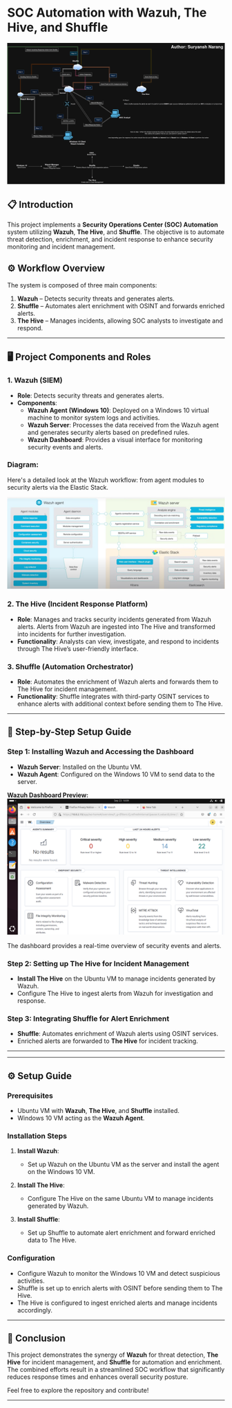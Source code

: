# SOC Automation with Wazuh, The Hive, and Shuffle

![Project Workflow Diagram](https://github.com/SuryanshNarang/SOC-Automation-Project/blob/main/SOCAutomation.jpg) <!-- Replace with the actual path to your diagram -->

## 📋 Introduction

This project implements a **Security Operations Center (SOC) Automation** system utilizing **Wazuh**, **The Hive**, and **Shuffle**. The objective is to automate threat detection, enrichment, and incident response to enhance security monitoring and incident management.

## ⚙️ Workflow Overview

The system is composed of three main components:

1. **Wazuh** – Detects security threats and generates alerts.
2. **Shuffle** – Automates alert enrichment with OSINT and forwards enriched alerts.
3. **The Hive** – Manages incidents, allowing SOC analysts to investigate and respond.

---

## 🖥️ Project Components and Roles

### 1. Wazuh (SIEM)
- **Role**: Detects security threats and generates alerts.
- **Components**:
  - **Wazuh Agent (Windows 10)**: Deployed on a Windows 10 virtual machine to monitor system logs and activities.
  - **Wazuh Server**: Processes the data received from the Wazuh agent and generates security alerts based on predefined rules.
  - **Wazuh Dashboard**: Provides a visual interface for monitoring security events and alerts.

### Diagram:
Here's a detailed look at the Wazuh workflow: from agent modules to security alerts via the Elastic Stack.

![Architecture Diagram](https://github.com/SuryanshNarang/SOC-Automation-Project/blob/main/Screenshot%202024-09-23%20115256.png)


### 2. The Hive (Incident Response Platform)
- **Role**: Manages and tracks security incidents generated from Wazuh alerts. Alerts from Wazuh are ingested into The Hive and transformed into incidents for further investigation.
- **Functionality**: Analysts can view, investigate, and respond to incidents through The Hive’s user-friendly interface.

### 3. Shuffle (Automation Orchestrator)
- **Role**: Automates the enrichment of Wazuh alerts and forwards them to The Hive for incident management.
- **Functionality**: Shuffle integrates with third-party OSINT services to enhance alerts with additional context before sending them to The Hive.

---
## 🚀 Step-by-Step Setup Guide

### Step 1: Installing Wazuh and Accessing the Dashboard

- **Wazuh Server**: Installed on the Ubuntu VM.
- **Wazuh Agent**: Configured on the Windows 10 VM to send data to the server.

**Wazuh Dashboard Preview:**
![Wazuh Dashboard](https://github.com/SuryanshNarang/SOC-Automation-Project/blob/main/Screenshot%202024-09-23%20160802.png)

The dashboard provides a real-time overview of security events and alerts.


### Step 2: Setting up The Hive for Incident Management

- **Install The Hive** on the Ubuntu VM to manage incidents generated by Wazuh.
- Configure The Hive to ingest alerts from Wazuh for investigation and response.

### Step 3: Integrating Shuffle for Alert Enrichment

- **Shuffle**: Automates enrichment of Wazuh alerts using OSINT services.
- Enriched alerts are forwarded to **The Hive** for incident tracking.

---

---

## ⚙️ Setup Guide

### Prerequisites
- Ubuntu VM with **Wazuh**, **The Hive**, and **Shuffle** installed.
- Windows 10 VM acting as the **Wazuh Agent**.

### Installation Steps

1. **Install Wazuh**:
   - Set up Wazuh on the Ubuntu VM as the server and install the agent on the Windows 10 VM.

2. **Install The Hive**:
   - Configure The Hive on the same Ubuntu VM to manage incidents generated by Wazuh.

3. **Install Shuffle**:
   - Set up Shuffle to automate alert enrichment and forward enriched data to The Hive.

### Configuration
- Configure Wazuh to monitor the Windows 10 VM and detect suspicious activities.
- Shuffle is set up to enrich alerts with OSINT before sending them to The Hive.
- The Hive is configured to ingest enriched alerts and manage incidents accordingly.

---

## 📝 Conclusion

This project demonstrates the synergy of **Wazuh** for threat detection, **The Hive** for incident management, and **Shuffle** for automation and enrichment. The combined efforts result in a streamlined SOC workflow that significantly reduces response times and enhances overall security posture.

Feel free to explore the repository and contribute!

---

